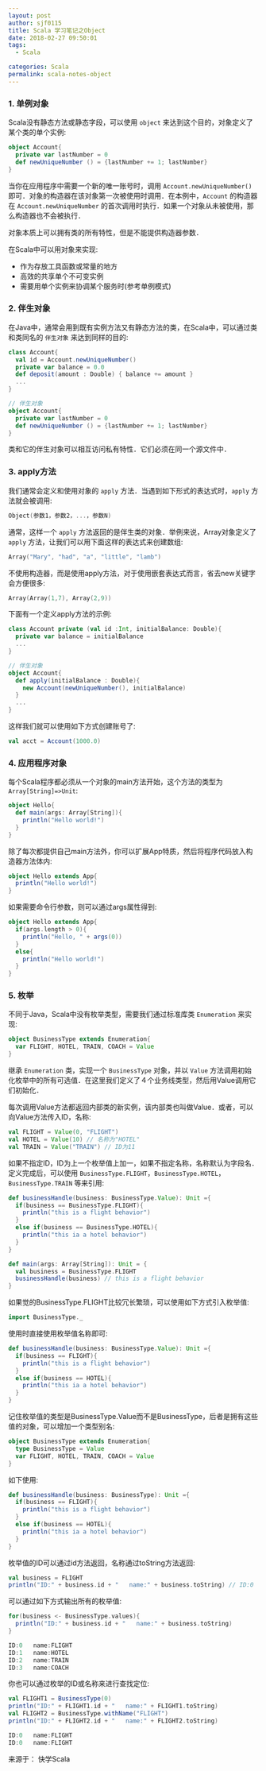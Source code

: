 ```yaml
---
layout: post
author: sjf0115
title: Scala 学习笔记之Object
date: 2018-02-27 09:50:01
tags:
  - Scala

categories: Scala
permalink: scala-notes-object
---
```


### 1. 单例对象

Scala没有静态方法或静态字段，可以使用 `object` 来达到这个目的，对象定义了某个类的单个实例:
```scala
object Account{
  private var lastNumber = 0
  def newUniqueNumber () = {lastNumber += 1; lastNumber}
}
```
当你在应用程序中需要一个新的唯一账号时，调用 `Account.newUniqueNumber()` 即可．对象的构造器在该对象第一次被使用时调用．在本例中，`Account` 的构造器在 `Account.newUniqueNumber` 的首次调用时执行．如果一个对象从未被使用，那么构造器也不会被执行．

对象本质上可以拥有类的所有特性，但是不能提供构造器参数．

在Scala中可以用对象来实现:
- 作为存放工具函数或常量的地方
- 高效的共享单个不可变实例
- 需要用单个实例来协调某个服务时(参考单例模式)

### 2. 伴生对象

在Java中，通常会用到既有实例方法又有静态方法的类，在Scala中，可以通过类和类同名的 `伴生对象` 来达到同样的目的:
```scala
class Account{
  val id = Account.newUniqueNumber()
  private var balance = 0.0
  def deposit(amount : Double) { balance += amount }
  ...
}

// 伴生对象
object Account{
  private var lastNumber = 0
  def newUniqueNumber () = {lastNumber += 1; lastNumber}  
}
```
类和它的伴生对象可以相互访问私有特性．它们必须在同一个源文件中．

### 3. apply方法

我们通常会定义和使用对象的 `apply` 方法．当遇到如下形式的表达式时，`apply` 方法就会被调用:
```scala
Object(参数1，参数2，...，参数N)
```
通常，这样一个 `apply` 方法返回的是伴生类的对象．举例来说，Array对象定义了 `apply` 方法，让我们可以用下面这样的表达式来创建数组:
```scala
Array("Mary", "had", "a", "little", "lamb")
```
不使用构造器，而是使用apply方法，对于使用嵌套表达式而言，省去new关键字会方便很多:
```scala
Array(Array(1,7), Array(2,9))
```
下面有一个定义apply方法的示例:
```scala
class Account private (val id :Int, initialBalance: Double){
  private var balance = initialBalance
  ...
}

// 伴生对象
object Account{
  def apply(initialBalance : Double){
    new Account(newUniqueNumber(), initialBalance)
  }
  ...
}
```
这样我们就可以使用如下方式创建账号了:
```scala
val acct = Account(1000.0)
```

### 4. 应用程序对象

每个Scala程序都必须从一个对象的main方法开始，这个方法的类型为 `Array[String]=>Unit`:
```scala
object Hello{
  def main(args: Array[String]){
    println("Hello world!")
  }
}
```
除了每次都提供自己main方法外，你可以扩展App特质，然后将程序代码放入构造器方法体内:
```scala
object Hello extends App{
  println("Hello world!")
}
```
如果需要命令行参数，则可以通过args属性得到:
```scala
object Hello extends App{
  if(args.length > 0){
    println("Hello, " + args(0))
  }
  else{
    println("Hello world!")
  }
}
```
### 5. 枚举

不同于Java，Scala中没有枚举类型，需要我们通过标准库类 `Enumeration` 来实现:
```scala
object BusinessType extends Enumeration{
  var FLIGHT, HOTEL, TRAIN, COACH = Value
}
```
继承 `Enumeration` 类，实现一个 `BusinessType` 对象，并以 `Value` 方法调用初始化枚举中的所有可选值．在这里我们定义了４个业务线类型，然后用Value调用它们初始化．

每次调用Value方法都返回内部类的新实例，该内部类也叫做Value．或者，可以向Value方法传入ID，名称:
```scala
val FLIGHT = Value(0, "FLIGHT")
val HOTEL = Value(10) // 名称为"HOTEL"
val TRAIN = Value("TRAIN") // ID为11
```
如果不指定ID，ID为上一个枚举值上加一，如果不指定名称，名称默认为字段名．定义完成后，可以使用 `BusinessType.FLIGHT`，`BusinessType.HOTEL`，`BusinessType.TRAIN` 等来引用:
```scala
def businessHandle(business: BusinessType.Value): Unit ={
  if(business == BusinessType.FLIGHT){
    println("this is a flight behavior")
  }
  else if(business == BusinessType.HOTEL){
    println("this ia a hotel behavior")
  }
}

def main(args: Array[String]): Unit = {
  val business = BusinessType.FLIGHT
  businessHandle(business) // this is a flight behavior
}
```
如果觉的BusinessType.FLIGHT比较冗长繁琐，可以使用如下方式引入枚举值:
```scala
import BusinessType._
```
使用时直接使用枚举值名称即可:
```scala
def businessHandle(business: BusinessType.Value): Unit ={
  if(business == FLIGHT){
    println("this is a flight behavior")
  }
  else if(business == HOTEL){
    println("this ia a hotel behavior")
  }
}
```
记住枚举值的类型是BusinessType.Value而不是BusinessType，后者是拥有这些值的对象，可以增加一个类型别名:
```scala
object BusinessType extends Enumeration{
  type BusinessType = Value
  var FLIGHT, HOTEL, TRAIN, COACH = Value
}
```
如下使用:
```scala
def businessHandle(business: BusinessType): Unit ={
  if(business == FLIGHT){
    println("this is a flight behavior")
  }
  else if(business == HOTEL){
    println("this ia a hotel behavior")
  }
}
```

枚举值的ID可以通过id方法返回，名称通过toString方法返回:
```scala
val business = FLIGHT
println("ID:" + business.id + "   name:" + business.toString) // ID:0   name:FLIGHT
```

可以通过如下方式输出所有的枚举值:
```scala
for(business <- BusinessType.values){
  println("ID:" + business.id + "   name:" + business.toString)
}

ID:0   name:FLIGHT
ID:1   name:HOTEL
ID:2   name:TRAIN
ID:3   name:COACH
```

你也可以通过枚举的ID或名称来进行查找定位:
```scala
val FLIGHT1 = BusinessType(0)
println("ID:" + FLIGHT1.id + "   name:" + FLIGHT1.toString)
val FLIGHT2 = BusinessType.withName("FLIGHT")
println("ID:" + FLIGHT2.id + "   name:" + FLIGHT2.toString)

ID:0   name:FLIGHT
ID:0   name:FLIGHT    
```

来源于： 快学Scala
